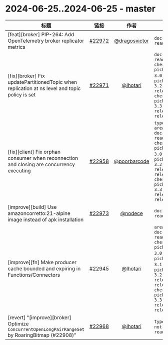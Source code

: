 # 2024-06-25..2024-06-25 - master
| 标题 | 链接 | 作者 | 标签 |
| - | :--: | :--: | - |
| [feat][broker] PIP-264: Add OpenTelemetry broker replicator metrics | [#22972](https://github.com/apache/pulsar/pull/22972) | [@dragosvictor](https://github.com/dragosvictor) | `doc-required` `ready-to-test`  | 
| [fix][broker] Fix updatePartitionedTopic when replication at ns level and topic policy is set | [#22971](https://github.com/apache/pulsar/pull/22971) | [@lhotari](https://github.com/lhotari) | `doc-not-needed` `ready-to-test` `cherry-picked/branch-3.0` `cherry-picked/branch-3.2` `release/3.3.1` `cherry-picked/branch-3.3` `release/3.0.6` `release/3.2.4`  | 
| [fix][client] Fix orphan consumer when reconnection and closing are concurrency executing | [#22958](https://github.com/apache/pulsar/pull/22958) | [@poorbarcode](https://github.com/poorbarcode) | `type/bug` `area/client` `doc-not-needed` `ready-to-test` `cherry-picked/branch-3.0` `cherry-picked/branch-3.2` `release/2.11.5` `release/3.3.1` `cherry-picked/branch-3.3` `release/3.0.6` `release/3.2.4`  | 
| [improve][build] Use amazoncorretto:21-alpine image instead of apk installation | [#22973](https://github.com/apache/pulsar/pull/22973) | [@nodece](https://github.com/nodece) | `doc-not-needed` `ready-to-test`  | 
| [improve][fn] Make producer cache bounded and expiring in Functions/Connectors | [#22945](https://github.com/apache/pulsar/pull/22945) | [@lhotari](https://github.com/lhotari) | `area/function` `doc-not-needed` `ready-to-test` `cherry-picked/branch-3.0` `cherry-picked/branch-3.1` `cherry-picked/branch-3.2` `release/3.1.4` `release/3.3.1` `cherry-picked/branch-3.3` `release/3.0.6` `release/3.2.4`  | 
| [revert] "[improve][broker] Optimize `ConcurrentOpenLongPairRangeSet` by RoaringBitmap (#22908)" | [#22968](https://github.com/apache/pulsar/pull/22968) | [@lhotari](https://github.com/lhotari) | `type/bug` `doc-not-needed` `ready-to-test`  | 
